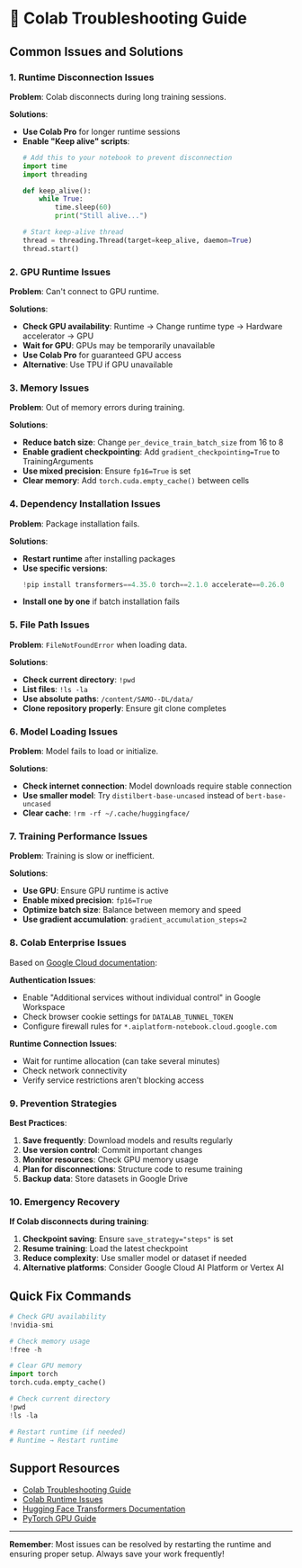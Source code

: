 # 🚀 Colab Troubleshooting Guide

## Common Issues and Solutions

### 1. **Runtime Disconnection Issues**

**Problem**: Colab disconnects during long training sessions.

**Solutions**:
- **Use Colab Pro** for longer runtime sessions
- **Enable "Keep alive" scripts**:
  ```python
  # Add this to your notebook to prevent disconnection
  import time
  import threading

  def keep_alive():
      while True:
          time.sleep(60)
          print("Still alive...")

  # Start keep-alive thread
  thread = threading.Thread(target=keep_alive, daemon=True)
  thread.start()
  ```

### 2. **GPU Runtime Issues**

**Problem**: Can't connect to GPU runtime.

**Solutions**:
- **Check GPU availability**: Runtime → Change runtime type → Hardware accelerator → GPU
- **Wait for GPU**: GPUs may be temporarily unavailable
- **Use Colab Pro** for guaranteed GPU access
- **Alternative**: Use TPU if GPU unavailable

### 3. **Memory Issues**

**Problem**: Out of memory errors during training.

**Solutions**:
- **Reduce batch size**: Change `per_device_train_batch_size` from 16 to 8
- **Enable gradient checkpointing**: Add `gradient_checkpointing=True` to TrainingArguments
- **Use mixed precision**: Ensure `fp16=True` is set
- **Clear memory**: Add `torch.cuda.empty_cache()` between cells

### 4. **Dependency Installation Issues**

**Problem**: Package installation fails.

**Solutions**:
- **Restart runtime** after installing packages
- **Use specific versions**:
  ```python
  !pip install transformers==4.35.0 torch==2.1.0 accelerate==0.26.0
  ```
- **Install one by one** if batch installation fails

### 5. **File Path Issues**

**Problem**: `FileNotFoundError` when loading data.

**Solutions**:
- **Check current directory**: `!pwd`
- **List files**: `!ls -la`
- **Use absolute paths**: `/content/SAMO--DL/data/`
- **Clone repository properly**: Ensure git clone completes

### 6. **Model Loading Issues**

**Problem**: Model fails to load or initialize.

**Solutions**:
- **Check internet connection**: Model downloads require stable connection
- **Use smaller model**: Try `distilbert-base-uncased` instead of `bert-base-uncased`
- **Clear cache**: `!rm -rf ~/.cache/huggingface/`

### 7. **Training Performance Issues**

**Problem**: Training is slow or inefficient.

**Solutions**:
- **Use GPU**: Ensure GPU runtime is active
- **Enable mixed precision**: `fp16=True`
- **Optimize batch size**: Balance between memory and speed
- **Use gradient accumulation**: `gradient_accumulation_steps=2`

### 8. **Colab Enterprise Issues**

Based on [Google Cloud documentation](https://cloud.google.com/colab/docs/troubleshooting):

**Authentication Issues**:
- Enable "Additional services without individual control" in Google Workspace
- Check browser cookie settings for `DATALAB_TUNNEL_TOKEN`
- Configure firewall rules for `*.aiplatform-notebook.cloud.google.com`

**Runtime Connection Issues**:
- Wait for runtime allocation (can take several minutes)
- Check network connectivity
- Verify service restrictions aren't blocking access

### 9. **Prevention Strategies**

**Best Practices**:
1. **Save frequently**: Download models and results regularly
2. **Use version control**: Commit important changes
3. **Monitor resources**: Check GPU memory usage
4. **Plan for disconnections**: Structure code to resume training
5. **Backup data**: Store datasets in Google Drive

### 10. **Emergency Recovery**

**If Colab disconnects during training**:
1. **Checkpoint saving**: Ensure `save_strategy="steps"` is set
2. **Resume training**: Load the latest checkpoint
3. **Reduce complexity**: Use smaller model or dataset if needed
4. **Alternative platforms**: Consider Google Cloud AI Platform or Vertex AI

## Quick Fix Commands

```python
# Check GPU availability
!nvidia-smi

# Check memory usage
!free -h

# Clear GPU memory
import torch
torch.cuda.empty_cache()

# Check current directory
!pwd
!ls -la

# Restart runtime (if needed)
# Runtime → Restart runtime
```

## Support Resources

- [Colab Troubleshooting Guide](https://cloud.google.com/colab/docs/troubleshooting)
- [Colab Runtime Issues](https://github.com/oumaima1220/Resolve_disconnecting_googlecolab)
- [Hugging Face Transformers Documentation](https://huggingface.co/docs/transformers/)
- [PyTorch GPU Guide](https://pytorch.org/docs/stable/notes/cuda.html)

---

**Remember**: Most issues can be resolved by restarting the runtime and ensuring proper setup. Always save your work frequently!
